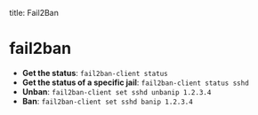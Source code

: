 title: Fail2Ban

# **fail2ban**


* **Get the status**: `fail2ban-client status`
* **Get the status of a specific jail**: `fail2ban-client status sshd`
* **Unban**: `fail2ban-client set sshd unbanip 1.2.3.4`
* **Ban**: `fail2ban-client set sshd banip 1.2.3.4`
